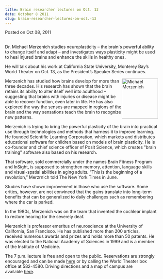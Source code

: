 ```yaml
---
title: Brain researcher lectures on Oct. 13
date: October 8 2011
slug: brain-researcher-lectures-on-oct.-13
---
```





<span class="date">Posted on Oct 08, 2011    </span>
<p><br>
Dr. Michael Merzenich studies neuroplasticity &#x2013; the brain&apos;s
powerful ability to change itself and adapt &#x2013; and investigates ways
plasticity might be used to heal injured brains and enhance the
skills in healthy ones.</br></p>
<p>He will talk about his work at California State University,
Monterey Bay&#x2019;s World Theater on Oct. 13, as the President&#x2019;s Speaker
Series continues.</p>
<p><img alt="Michael Merzenich" src="http://news.csumb.edu/sites/default/files/65/attachments/news/images/merzenich_0.jpg" style="float:right; width:119px; height:133px">Merzenich has
studied how brains develop for more than three decades. His
research has shown that the brain retains its ability to alter
itself well into adulthood &#x2013; suggesting that brains with injuries
or disease might be able to recover function, even later in life.
He has also explored the way the senses are mapped in regions of
the brain and the way sensations teach the brain to recognize new
patterns.</img></p>
<p>Merzenich is trying to bring the powerful plasticity of the
brain into practical use through technologies and methods that
harness it to improve learning. He founded Scientific Learning
Corporation, which markets and distributes educational software for
children based on models of brain plasticity. He is co-founder and
chief science officer of Posit Science, which creates &quot;brain
training&quot; software also based on his research.</p>
<p>That software, sold commercially under the names Brain Fitness
Program and InSight, is supposed to strengthen memory, attention,
language skills and visual-spatial abilities in aging adults. &#x201C;This
is the beginning of a revolution,&#x201D; Merzrnich told The New York
Times in June.</p>
<p>Studies have shown improvement in those who use the software.
Some critics, however, are not convinced that the gains translate
into long-term benefits that can be generalized to daily challenges
such as remembering where the car is parked.</p>
<p>In the 1980s, Merzenich was on the team that invented the
cochlear implant to restore hearing for the severely deaf.</p>
<p>Merzenich is professor emeritus of neuroscience at the
University of California, San Francisco. He has published more than
200 articles, received numerous awards and prizes and holds more
than 50 patents. He was elected to the National Academy of Sciences
in 1999 and is a member of the Institute of Medicine.</p>
<p>The 7 p.m. lecture is free and open to the public. Reservations
are strongly encouraged and can be made <a href="http://rsvp.csumb.edu/index.php?eid=69" rel="nofollow">here</a> or
by calling the World Theater box office at 582-4580.&#xA0;Driving
directions and a map of campus are available&#xA0;<a href="http://csumb.edu/map" rel="nofollow">here</a>.</p>





